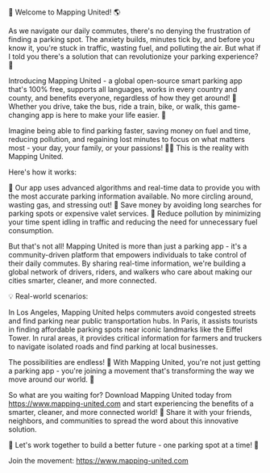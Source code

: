 🎉 Welcome to Mapping United! 🌎

As we navigate our daily commutes, there's no denying the frustration of finding a parking spot. The anxiety builds, minutes tick by, and before you know it, you're stuck in traffic, wasting fuel, and polluting the air. But what if I told you there's a solution that can revolutionize your parking experience? 🚀

Introducing Mapping United - a global open-source smart parking app that's 100% free, supports all languages, works in every country and county, and benefits everyone, regardless of how they get around! 🌟 Whether you drive, take the bus, ride a train, bike, or walk, this game-changing app is here to make your life easier. 💪

Imagine being able to find parking faster, saving money on fuel and time, reducing pollution, and regaining lost minutes to focus on what matters most - your day, your family, or your passions! 🏃‍♀️ This is the reality with Mapping United.

Here's how it works:

📍 Our app uses advanced algorithms and real-time data to provide you with the most accurate parking information available. No more circling around, wasting gas, and stressing out!
💸 Save money by avoiding long searches for parking spots or expensive valet services.
🌟 Reduce pollution by minimizing your time spent idling in traffic and reducing the need for unnecessary fuel consumption.

But that's not all! Mapping United is more than just a parking app - it's a community-driven platform that empowers individuals to take control of their daily commutes. By sharing real-time information, we're building a global network of drivers, riders, and walkers who care about making our cities smarter, cleaner, and more connected.

💡 Real-world scenarios:

In Los Angeles, Mapping United helps commuters avoid congested streets and find parking near public transportation hubs.
In Paris, it assists tourists in finding affordable parking spots near iconic landmarks like the Eiffel Tower.
In rural areas, it provides critical information for farmers and truckers to navigate isolated roads and find parking at local businesses.

The possibilities are endless! 🌊 With Mapping United, you're not just getting a parking app - you're joining a movement that's transforming the way we move around our world. 🌈

So what are you waiting for? Download Mapping United today from https://www.mapping-united.com and start experiencing the benefits of a smarter, cleaner, and more connected world! 🎉 Share it with your friends, neighbors, and communities to spread the word about this innovative solution.

🔴 Let's work together to build a better future - one parking spot at a time! 💪

Join the movement: https://www.mapping-united.com